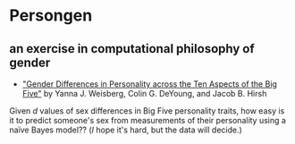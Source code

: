 # Persongen

## an exercise in computational philosophy of gender

* ["Gender Differences in Personality across the Ten Aspects of the Big Five"](http://www.ncbi.nlm.nih.gov/pmc/articles/PMC3149680/) by Yanna J. Weisberg, Colin G. DeYoung, and Jacob B. Hirsh

Given _d_ values of sex differences in Big Five personality traits, how easy is it to predict someone's sex from measurements of their personality using a naïve Bayes model?? (_I_ hope it's hard, but the data will decide.)
